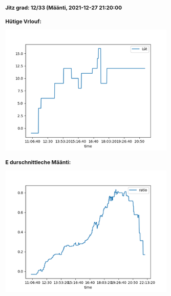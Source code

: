 ### Jitz grad: 12/33 (Määnti, 2021-12-27 21:20:00

### Hütige Vrlouf:
![Graph](Today.png)

### E durschnittleche Määnti:
![Graph](Määnti.png)